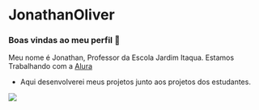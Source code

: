# JonathanOliver
### Boas vindas ao meu perfil 💙

Meu nome é Jonathan, Professor da Escola Jardim Itaqua. Estamos Trabalhando com a [Alura](https://www.alura.com.br)

- Aqui desenvolverei meus projetos junto aos projetos dos estudantes. 




![](https://media1.tenor.com/m/QS2frkHOkXsAAAAC/pulsating-albert-einstein.gif)
